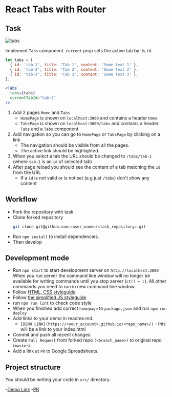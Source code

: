 # React Tabs with Router

## Task

![tabs](./description/tabs.gif)

Implement `Tabs` component. `current` prop sets the active tab by its `id`.
  ```javascript
  let tabs = [
    { id: 'tab-1', title: 'Tab 1', content: 'Some text 1' },
    { id: 'tab-2', title: 'Tab 2', content: 'Some text 2' },
    { id: 'tab-3', title: 'Tab 3', content: 'Some text 3' },
  ];
  ```
  ```jsx harmony
  <Tabs
    tabs={tabs}
    currentTabId="tab-2"
  />
  ```
1. Add 2 pages `Home` and `Tabs`
    - `HomePage` is shown on `localhost:3000` and contains a header `Home`
    - `TabsPage` is shown on `localhost:3000/tabs` and contains a header `Tabs` and a `Tabs` component
2. Add navigation so you can go to `HomePage` or `TabsPage` by clicking on a link
    - The navigation should be visible from all the pages.
    - The active link should be highlighted.
3. When you select a tab the URL should be changed to `/tabs/tab-1`
  (where `tab-1` is an `id` of selected tab)
4. After page reload you should see the content of a tab matching the `id` from the URL
    - If a `id` is not valid or is not set (e.g just `/tabs`) don't show any content

## Workflow

- Fork the repository with task
- Clone forked repository
    ```bash
    git clone git@github.com:<user_name>/<task_repository>.git
    ```
- Run `npm install` to install dependencies.
- Then develop

## Development mode

- Run `npm start` to start development server on `http://localhost:3000`
    When you run server the command line window will no longer be available for
    writing commands until you stop server (`ctrl + c`). All other commands you
    need to run in new command line window.
- Follow [HTML, CSS styleguide](https://mate-academy.github.io/style-guides/htmlcss.html)
- Follow [the simplified JS styleguide](https://mate-academy.github.io/style-guides/javascript-standard-modified)
- run `npm run lint` to check code style
- When you finished add correct `homepage` to `package.json` and run `npm run deploy`
- Add links to your demo in readme.md.
  - `[DEMO LINK](https://<your_account>.github.io/<repo_name>/)` - this will be a
  link to your index.html
- Commit and push all recent changes.
- Create `Pull Request` from forked repo `(<branch_name>)` to original repo
(`master`).
- Add a link at `PR` to Google Spreadsheets.

## Project structure

You should be writing your code in `src/` directory.

-[Demo Link](https://igaryok.github.io/react_tabs-with-router/)
-[PR](https://github.com/mate-academy/react_tabs-with-router/pull/34)
